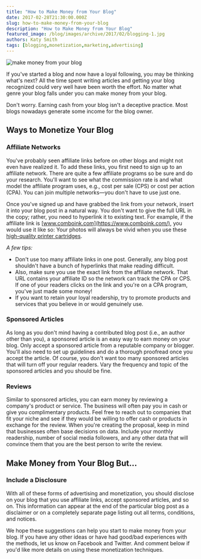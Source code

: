 ```yaml
---
title: "How to Make Money from Your Blog"
date: 2017-02-28T21:30:00.000Z
slug: how-to-make-money-from-your-blog
description: "How to Make Money from Your Blog"
featured_image: /blog/images/archive/2017/02/blogging-1.jpg
authors: Katy Smith
tags: [blogging,monetization,marketing,advertising]
---
```


![make money from your blog](/blog/images/archive/2017/02/blogging-1-300x200.jpg "blogging")

If you've started a blog and now have a loyal following, you may be thinking what's next? All the time spent writing articles and getting your blog recognized could very well have been worth the effort. No matter what genre your blog falls under you can make money from your blog.

Don't worry. Earning cash from your blog isn't a deceptive practice. Most blogs nowadays generate some income for the blog owner.

## Ways to Monetize Your Blog

### Affiliate Networks

You've probably seen affiliate links before on other blogs and might not even have realized it. To add these links, you first need to sign up to an affiliate network. There are quite a few affiliate programs so be sure and do your research. You'll want to see what the commission rate is and what model the affiliate program uses, e.g., cost per sale (CPS) or cost per action (CPA). You can join multiple networks—you don't have to use just one. 

Once you've signed up and have grabbed the link from your network, insert it into your blog post in a natural way. You don't want to give the full URL in the copy; rather, you need to hyperlink it to existing text. For example, if the affiliate link is [www.comboink.com](https://www.comboink.com/), you would use it like so: Your photos will always be vivid when you use these [high-quality printer cartridges](https://www.comboink.com/).

_A few tips:_

* Don't use too many affiliate links in one post. Generally, any blog post shouldn't have a bunch of hyperlinks that make reading difficult.
* Also, make sure you use the exact link from the affiliate network. That URL contains your affiliate ID so the network can track the CPA or CPS. If one of your readers clicks on the link and you're on a CPA program, you've just made some money!
* If you want to retain your loyal readership, try to promote products and services that you believe in or would genuinely use.

### Sponsored Articles

As long as you don't mind having a contributed blog post (i.e., an author other than you), a sponsored article is an easy way to earn money on your blog. Only accept a sponsored article from a reputable company or blogger. You'll also need to set up guidelines and do a thorough proofread once you accept the article. Of course, you don't want too many sponsored articles that will turn off your regular readers. Vary the frequency and topic of the sponsored articles and you should be fine.

### Reviews

Similar to sponsored articles, you can earn money by reviewing a company's product or service. The business will often pay you in cash or give you complimentary products. Feel free to reach out to companies that fit your niche and see if they would be willing to offer cash or products in exchange for the review. When you're creating the proposal, keep in mind that businesses often base decisions on data. Include your monthly readership, number of social media followers, and any other data that will convince them that you are the best person to write the review.

## Make Money from Your Blog But… 

### Include a Disclosure

With all of these forms of advertising and monetization, you should disclose on your blog that you use affiliate links, accept sponsored articles, and so on. This information can appear at the end of the particular blog post as a disclaimer or on a completely separate page listing out all terms, conditions, and notices.

We hope these suggestions can help you start to make money from your blog. If you have any other ideas or have had good/bad experiences with the methods, let us know on Facebook and Twitter. And comment below if you'd like more details on using these monetization techniques. 